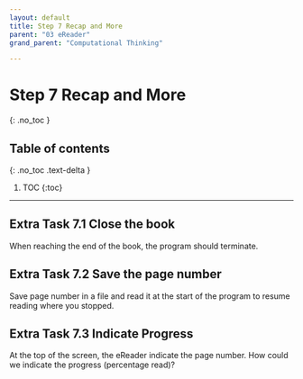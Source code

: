 ```yaml
---
layout: default
title: Step 7 Recap and More
parent: "03 eReader"
grand_parent: "Computational Thinking"

---
```


# Step 7 Recap and More
{: .no_toc }

## Table of contents
{: .no_toc .text-delta }

1. TOC
{:toc}

---



## Extra Task 7.1 Close the book

When reaching the end of the book, the program should terminate.

## Extra Task 7.2 Save the page number

Save page number in a file and read it at the start of the program to resume reading where you stopped.

## Extra Task 7.3 Indicate Progress

At the top of the screen, the eReader indicate the page number. How could we indicate the progress (percentage read)?
